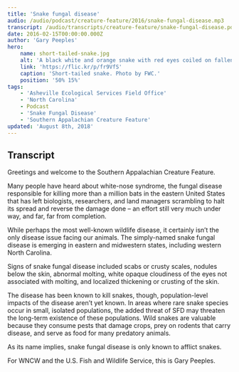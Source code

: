 ```yaml
---
title: 'Snake fungal disease'
audio: /audio/podcast/creature-feature/2016/snake-fungal-disease.mp3
transcript: /audio/transcripts/creature-feature/snake-fungal-disease.pdf
date: 2016-02-15T00:00:00.000Z
author: 'Gary Peeples'
hero:
    name: short-tailed-snake.jpg
    alt: 'A black white and orange snake with red eyes coiled on fallen leaves.'
    link: 'https://flic.kr/p/fr9VfS'
    caption: 'Short-tailed snake. Photo by FWC.'
    position: '50% 15%'
tags:
    - 'Asheville Ecological Services Field Office'
    - 'North Carolina'
    - Podcast
    - 'Snake Fungal Disease'
    - 'Southern Appalachian Creature Feature'
updated: 'August 8th, 2018'
---
```


## Transcript

Greetings and welcome to the Southern Appalachian Creature Feature.

Many people have heard about white-nose syndrome, the fungal disease responsible for killing
more than a million bats in the eastern United States that has left biologists, researchers, and
land managers scrambling to halt its spread and reverse the damage done – an effort still very
much under way, and far, far from completion.

While perhaps the most well-known wildlife disease, it certainly isn’t the only disease issue
facing our animals. The simply-named snake fungal disease is emerging in eastern and midwestern
states, including western North Carolina.

Signs of snake fungal disease included scabs or crusty scales, nodules below the skin, abnormal
molting, white opaque cloudiness of the eyes not associated with molting, and localized
thickening or crusting of the skin.

The disease has been known to kill snakes, though, population-level impacts of the disease
aren’t yet known. In areas where rare snake species occur in small, isolated populations, the
added threat of SFD may threaten the long-term existence of these populations. Wild snakes
are valuable because they consume pests that damage crops, prey on rodents that carry
disease, and serve as food for many predatory animals.

As its name implies, snake fungal disease is only known to afflict snakes.

For WNCW and the U.S. Fish and Wildlife Service, this is Gary Peeples.